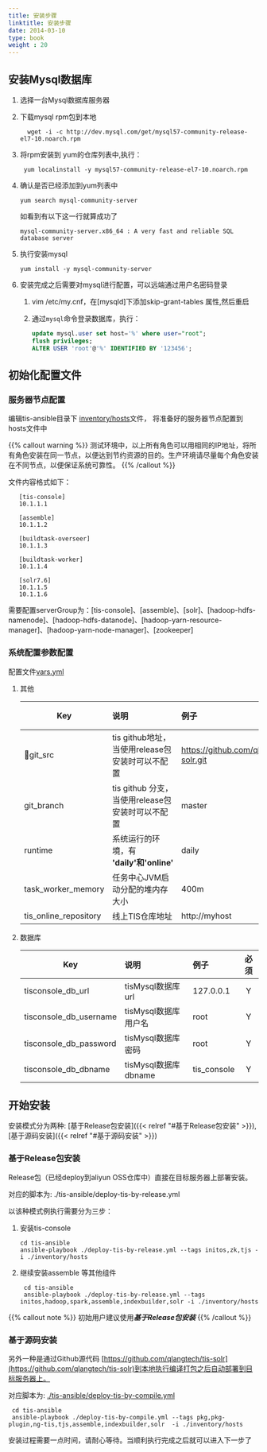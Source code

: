 ```yaml
---
title: 安装步骤
linktitle: 安装步骤
date: 2014-03-10
type: book
weight : 20
---
```


## 安装Mysql数据库
 1. 选择一台Mysql数据库服务器
 2. 下载mysql rpm包到本地
    
    ```  shell
      wget -i -c http://dev.mysql.com/get/mysql57-community-release-el7-10.noarch.rpm
    ```
 3. 将rpm安装到 yum的仓库列表中,执行：
  
     ```  shell
      yum localinstall -y mysql57-community-release-el7-10.noarch.rpm         
     ```
    
 4. 确认是否已经添加到yum列表中
          
    ``` shell
    yum search mysql-community-server    
    ```
    如看到有以下这一行就算成功了
    ``` shell
    mysql-community-server.x86_64 : A very fast and reliable SQL database server
    ```
 
 5. 执行安装mysql
    
    ``` shell
    yum install -y mysql-community-server  
    ```
 
 6. 安装完成之后需要对mysql进行配置，可以远端通过用户名密码登录
    
    1. vim /etc/my.cnf，在[mysqld]下添加skip-grant-tables 属性,然后重启
    2. 通过`mysql`命令登录数据库，执行：
    
       ``` sql
       update mysql.user set host='%' where user="root";
       flush privileges;
       ALTER USER 'root'@'%' IDENTIFIED BY '123456';
       ```
    

## 初始化配置文件

### 服务器节点配置

   编辑tis-ansible目录下 [inventory/hosts](https://github.com/qlangtech/tis-ansible/blob/master/inventory/hosts)文件，
   将准备好的服务器节点配置到hosts文件中

 {{% callout warning %}}
  测试环境中，以上所有角色可以用相同的IP地址，将所有角色安装在同一节点，以便达到节约资源的目的。生产环境请尽量每个角色安装在不同节点，以便保证系统可靠性。
 {{% /callout %}}
    
   文件内容格式如下：   
   ```
      [tis-console]
      10.1.1.1
            
      [assemble]
      10.1.1.2
            
      [buildtask-overseer]
      10.1.1.3
            
      [buildtask-worker]
      10.1.1.4
            
      [solr7.6]
      10.1.1.5
      10.1.1.6      
   ```
   需要配置serverGroup为：[tis-console]、[assemble]、[solr]、[hadoop-hdfs-namenode]、[hadoop-hdfs-datanode]、[hadoop-yarn-resource-manager]、[hadoop-yarn-node-manager]、[zookeeper]
      
### 系统配置参数配置 

配置文件[vars.yml](https://github.com/qlangtech/tis-ansible/blob/master/vars.yml)   
    
1. 其他
    
   |  Key                            |      说明             |  例子  | 必须|
   |----------                       |:-------------         |:------|:------:|
   |￿git_src                          | tis github地址，当使用release包安装时可以不配置       | https://github.com/qlangtech/tis-solr.git     | N|
   |git_branch                       | tis github 分支，当使用release包安装时可以不配置   |   master | N|
   |runtime                          | 系统运行的环境，有 **'daily'**和**'online'**  |    daily    |  Y |
   |task_worker_memory               | 任务中心JVM启动分配的堆内存大小 | 400m       | Y |
   |tis_online_repository            | 线上TIS仓库地址           |http://myhost |N|
                
2. 数据库
    
   |  Key                            |      说明             |  例子  | 必须|
   |----------                       |:-------------   |:------|:------:|
   |tisconsole_db_url                |tisMysql数据库url     |127.0.0.1 |Y|
   |tisconsole_db_username           |tisMysql数据库用户名    |root |Y|
   |tisconsole_db_password           |tisMysql数据库密码       |root |Y|
   |tisconsole_db_dbname             |tisMysql数据库dbname  |tis_console |Y|

## 开始安装
 
 安装模式分为两种: [基于Release包安装]({{< relref "#基于Release包安装" >}}),[基于源码安装]({{< relref "#基于源码安装" >}})

### 基于Release包安装
  
Release包（已经deploy到aliyun OSS仓库中）直接在目标服务器上部署安装。
    
  对应的脚本为: ./tis-ansible/deploy-tis-by-release.yml
    
以该种模式例执行需要分为三步：
1. 安装tis-console
   ``` shell
   cd tis-ansible
   ansible-playbook ./deploy-tis-by-release.yml --tags initos,zk,tjs -i ./inventory/hosts
   ```
        
2. 继续安装assemble 等其他组件
       
   ``` shell
    cd tis-ansible    
    ansible-playbook ./deploy-tis-by-release.yml --tags initos,hadoop,spark,assemble,indexbuilder,solr -i ./inventory/hosts
   ``` 
 {{% callout note %}}
 初始用户建议使用***基于Release包安装***
 {{% /callout %}}
 
### 基于源码安装 
  
另外一种是通过Github源代码 [https://github.com/qlangtech/tis-solr](https://github.com/qlangtech/tis-solr)到本地执行编译打包之后自动部署到目标服务器上。
     
对应脚本为: [./tis-ansible/deploy-tis-by-compile.yml](https://github.com/qlangtech/tis-ansible/blob/master/deploy-tis-by-compile.yml)
     
```
 cd tis-ansible    
 ansible-playbook ./deploy-tis-by-compile.yml --tags pkg,pkg-plugin,ng-tis,tjs,assemble,indexbuilder,solr  -i ./inventory/hosts
```

 安装过程需要一点时间，请耐心等待。当顺利执行完成之后就可以进入下一步了




